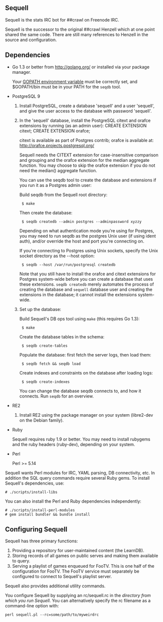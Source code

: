 Sequell
-------

Sequell is the stats IRC bot for ##crawl on Freenode IRC.

Sequell is the successor to the original ##crawl Henzell which at one
point shared the same code. There are still many references to Henzell
in the source and configuration.

Dependencies
------------

* Go 1.3 or better from http://golang.org/ or installed via your
  package manager.

  Your [GOPATH environment variable](https://golang.org/doc/code.html)
  must be correctly set, and $GOPATH/bin must be in your PATH for the
  `seqdb` tool.

* PostgreSQL 9

  1. Install PostgreSQL, create a database 'sequell' and a user
     'sequell', and give the user access to the database with password
     'sequell'.
  
  2. In the 'sequell' database, install the PostgreSQL citext and orafce
     extensions by running (as an admin user):
         CREATE EXTENSION citext;
         CREATE EXTENSION orafce;
  
     citext is available as part of Postgres contrib; orafce is available at:
         http://orafce.projects.postgresql.org/
  
     Sequell needs the CITEXT extension for case-insensitive
     comparison and grouping and the orafce extension for the median
     aggregate function. You may choose to skip the orafce extension
     if you do not need the median() aggregate function.

     You can use the seqdb tool to create the database and extensions
     if you run it as a Postgres admin user:

     Build seqdb from the Sequell root directory:
     
          $ make

     Then create the database:

          $ seqdb createdb --admin postgres --adminpassword xyzzy

     Depending on what authentication mode you're using for Postgres, you
     may need to run seqdb as the postgres Unix user (if using ident auth),
     and/or override the host and port you're connecting on.

     If you're connecting to Postgres using Unix sockets, specify the
     Unix socket directory as the --host option:

          $ seqdb --host /var/run/postgresql createdb

     Note that you still have to install the orafce and citext
     extensions for Postgres system-wide before you can create a
     database that uses these extensions. `seqdb createdb` merely
     automates the process of creating the database and `sequell`
     database user and creating the extensions in the database; it
     cannot install the extensions system-wide.
  
  2. Set up the database:

     Build Sequell's DB ops tool using `make` (this requires Go 1.3):

          $ make

     Create the database tables in the schema:
    
          $ seqdb create-tables

     Populate the database: first fetch the server logs, then load them:

          $ seqdb fetch && seqdb load

     Create indexes and constraints on the database after loading logs:

          $ seqdb create-indexes

     You can change the database seqdb connects to, and how it connects.
     Run `seqdb` for an overview.

* RE2

  1. Install RE2 using the package manager on your system (libre2-dev
     on the Debian family).

* Ruby

  Sequell requires ruby 1.9 or better. You may need to install
  rubygems and the ruby headers (ruby-dev), depending on your system.

* Perl

  Perl >= 5.14

  
Sequell wants Perl modules for IRC, YAML parsing, DB connectivity,
etc. In addition the SQL query commands require several Ruby gems. To
install Sequell's dependencies, use:

    # ./scripts/install-libs

You can also install the Perl and Ruby dependencies independently:

    # ./scripts/install-perl-modules
    # gem install bundler && bundle install


Configuring Sequell
-------------------

Sequell has three primary functions:

1. Providing a repository for user-maintained content (the LearnDB).
2. Storing records of all games on public serves and making them available to
   query.
3. Serving a playlist of games enqueued for FooTV. This is one half of
   the configuration for FooTV. The FooTV service must separately be
   configured to connect to Sequell's playlist server.

Sequell also provides additional utility commands.

You configure Sequell by supplying an rc/sequell.rc in the *directory from
which you run Sequell*. You can alternatively specify the rc filename
as a command-line option with:

    perl sequell.pl --rc=some/path/to/myweirdrc
